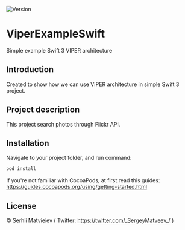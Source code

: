 
![Version](https://img.shields.io/badge/Swift-3.0%2B-orange.svg?style=flat)

# ViperExampleSwift
Simple example Swift 3 VIPER architecture 

## Introduction

Created to show how we can use VIPER architecture in simple Swift 3 project.

## Project description

This project search photos through Flickr API.

## Installation

Navigate to your project folder, and run command:

```ruby
pod install
```

If you're not familiar with CocoaPods, at first read this guides: https://guides.cocoapods.org/using/getting-started.html

## License

© Serhii Matvieiev ( Twitter: https://twitter.com/_SergeyMatveev_/ )
